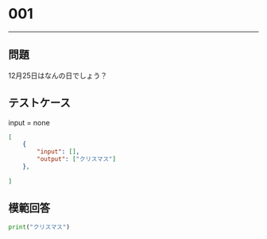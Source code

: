 # 001


---
## 問題

12月25日はなんの日でしょう？

## テストケース
input = none
```json
[
	{
		"input": [],
		"output": ["クリスマス"]
  	},
	
]
```

## 模範回答
```python
print("クリスマス")
```